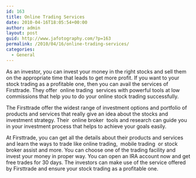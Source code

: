 ```yaml
---
id: 163
title: Online Trading Services
date: 2010-04-16T18:05:54+00:00
author: admin
layout: post
guid: http://www.jafotography.com/?p=163
permalink: /2010/04/16/online-trading-services/
categories:
  - General
---
```

As an investor, you can invest your money in the right stocks and sell them on the appropriate time that leads to get more profit. If you want to your stock trading as a profitable one, then you can avail the services of Firsttrade. They offer &nbsp;online trading&nbsp; services with powerful tools at low commissions that help you to do your online stock trading successfully.

The Firsttrade offer the widest range of investment options and portfolio of products and services that really give an idea about the stocks and investment strategy. Their &nbsp;online broker&nbsp; tools and research can guide you in your investment process that helps to achieve your goals easily.

At Firsttrade, you can get all the details about their products and services and learn the ways to trade like online trading, &nbsp;mobile trading&nbsp; or stock broker assist and more. You can choose one of the trading facility and invest your money in proper way. You can open an IRA account now and get free trades for 30 days. The investors can make use of the service offered by Firsttrade and ensure your stock trading as a profitable one.